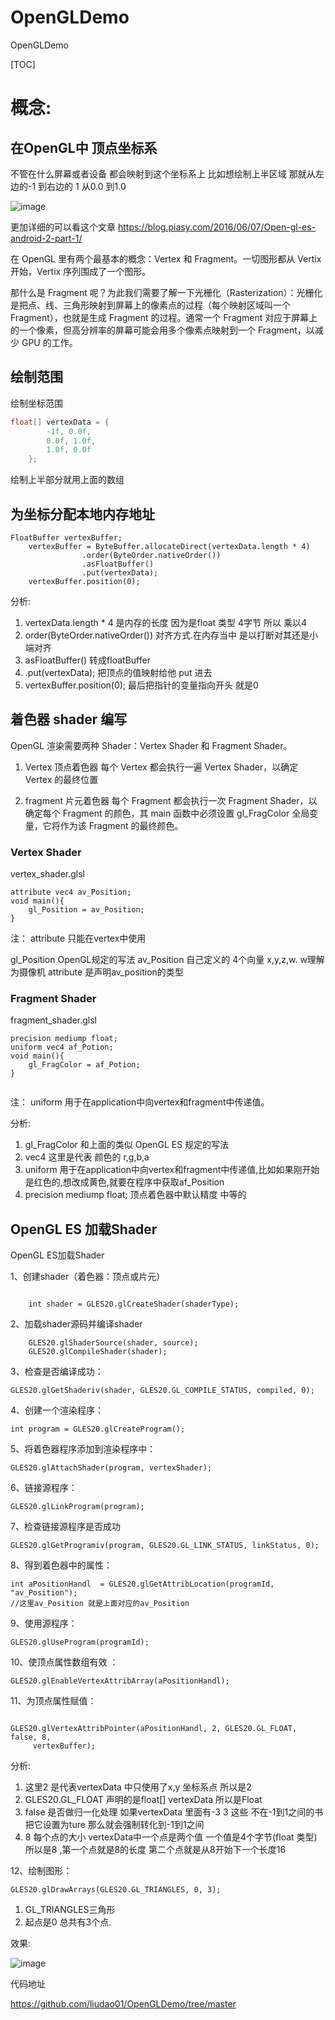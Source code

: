 # OpenGLDemo
OpenGLDemo


[TOC]
# 概念:

## 在OpenGL中  顶点坐标系

不管在什么屏幕或者设备 都会映射到这个坐标系上
比如想绘制上半区域 那就从左边的-1 到右边的 1 从0.0 到1.0

![image](//ws3.sinaimg.cn/large/958c5b69ly1fx8peigm2cj20ns0nuwhe.jpg)

更加详细的可以看这个文章
https://blog.piasy.com/2016/06/07/Open-gl-es-android-2-part-1/


在 OpenGL 里有两个最基本的概念：Vertex 和 Fragment。一切图形都从 Vertix 开始，Vertix  序列围成了一个图形。

那什么是 Fragment 呢？为此我们需要了解一下光栅化（Rasterization）：光栅化是把点、线、三角形映射到屏幕上的像素点的过程（每个映射区域叫一个 Fragment），也就是生成 Fragment 的过程。通常一个 Fragment 对应于屏幕上的一个像素，但高分辨率的屏幕可能会用多个像素点映射到一个 Fragment，以减少 GPU 的工作。
## 绘制范围
绘制坐标范围
```java
float[] vertexData = {
        -1f, 0.0f,
        0.0f, 1.0f,
        1.0f, 0.0f
    };

```
绘制上半部分就用上面的数组

## 为坐标分配本地内存地址

```
FloatBuffer vertexBuffer;
    vertexBuffer = ByteBuffer.allocateDirect(vertexData.length * 4)
                .order(ByteOrder.nativeOrder())
                .asFloatBuffer()
                .put(vertexData);
    vertexBuffer.position(0);

```
分析:
1. vertexData.length * 4 是内存的长度 因为是float 类型 4字节 所以 乘以4
2. order(ByteOrder.nativeOrder()) 对齐方式.在内存当中 是以打断对其还是小端对齐
3. asFloatBuffer() 转成floatBuffer
4. .put(vertexData); 把顶点的值映射给他 put 进去
5. vertexBuffer.position(0);  最后把指针的变量指向开头 就是0


## 着色器 shader 编写

OpenGL 渲染需要两种 Shader：Vertex Shader 和 Fragment Shader。
1. Vertex 顶点着色器
每个 Vertex 都会执行一遍 Vertex Shader，以确定 Vertex 的最终位置

2. fragment 片元着色器
每个 Fragment 都会执行一次 Fragment Shader，以确定每个 Fragment 的颜色，其 main 函数中必须设置 gl_FragColor 全局变量，它将作为该 Fragment 的最终颜色。

### Vertex Shader

vertex_shader.glsl

```
attribute vec4 av_Position;
void main(){
    gl_Position = av_Position;
}
```
注： attribute 只能在vertex中使用

gl_Position OpenGL规定的写法
av_Position 自己定义的 4个向量  x,y,z,w. w理解为摄像机
attribute 是声明av_position的类型

### Fragment Shader

fragment_shader.glsl

```
precision mediump float;
uniform vec4 af_Potion;
void main(){
    gl_FragColor = af_Potion;
}


```
注： uniform 用于在application中向vertex和fragment中传递值。


分析:
1. gl_FragColor 和上面的类似 OpenGL ES 规定的写法
2. vec4 这里是代表 颜色的 r,g,b,a
3. uniform 用于在application中向vertex和fragment中传递值,比如如果刚开始是红色的,想改成黄色,就要在程序中获取af_Position
4. precision mediump float;  顶点着色器中默认精度  中等的

## OpenGL ES 加载Shader
OpenGL ES加载Shader

1、创建shader（着色器：顶点或片元）
```

	int shader = GLES20.glCreateShader(shaderType);

```
2、加载shader源码并编译shader

```
    GLES20.glShaderSource(shader, source);
	GLES20.glCompileShader(shader);
```

3、检查是否编译成功：

```
GLES20.glGetShaderiv(shader, GLES20.GL_COMPILE_STATUS, compiled, 0);
```

4、创建一个渲染程序：

```
int program = GLES20.glCreateProgram();
```

5、将着色器程序添加到渲染程序中：

```
GLES20.glAttachShader(program, vertexShader);
```

6、链接源程序：

```
GLES20.glLinkProgram(program);
```


7、检查链接源程序是否成功

```
GLES20.glGetProgramiv(program, GLES20.GL_LINK_STATUS, linkStatus, 0);
```

8、得到着色器中的属性：

```
int aPositionHandl  = GLES20.glGetAttribLocation(programId, "av_Position");
//这里av_Position 就是上面对应的av_Position
```


9、使用源程序：

```
GLES20.glUseProgram(programId);
```

10、使顶点属性数组有效 ：

```
GLES20.glEnableVertexAttribArray(aPositionHandl);
```

11、为顶点属性赋值：

```

GLES20.glVertexAttribPointer(aPositionHandl, 2, GLES20.GL_FLOAT, false, 8,
	 vertexBuffer);
```
分析:
1. 这里2 是代表vertexData 中只使用了x,y 坐标系点 所以是2
2. GLES20.GL_FLOAT 声明的是float[] vertexData 所以是Float
3. false 是否做归一化处理 如果vertexData 里面有-3 3 这些 不在-1到1之间的书 把它设置为ture 那么就会强制转化到-1到1之间
4. 8 每个点的大小 vertexData中一个点是两个值 一个值是4个字节(float 类型) 所以是8 ,第一个点就是8的长度 第二个点就是从8开始下一个长度16

12、绘制图形：

```
GLES20.glDrawArrays(GLES20.GL_TRIANGLES, 0, 3);
```

1. GL_TRIANGLES三角形
2. 起点是0 总共有3个点.


效果:

![image](http://wx3.sinaimg.cn/large/958c5b69ly1fx8wxb0i1rj20k612gab8.jpg)


代码地址

https://github.com/liudao01/OpenGLDemo/tree/master




